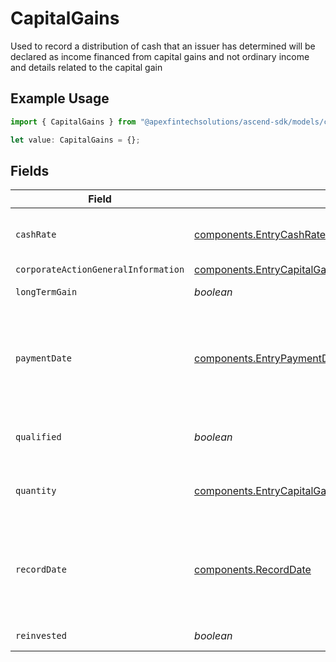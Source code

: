 # CapitalGains

Used to record a distribution of cash that an issuer has determined will be declared as income financed from capital gains and not ordinary income and details related to the capital gain

## Example Usage

```typescript
import { CapitalGains } from "@apexfintechsolutions/ascend-sdk/models/components";

let value: CapitalGains = {};
```

## Fields

| Field                                                                                                                                                                         | Type                                                                                                                                                                          | Required                                                                                                                                                                      | Description                                                                                                                                                                   | Example                                                                                                                                                                       |
| ----------------------------------------------------------------------------------------------------------------------------------------------------------------------------- | ----------------------------------------------------------------------------------------------------------------------------------------------------------------------------- | ----------------------------------------------------------------------------------------------------------------------------------------------------------------------------- | ----------------------------------------------------------------------------------------------------------------------------------------------------------------------------- | ----------------------------------------------------------------------------------------------------------------------------------------------------------------------------- |
| `cashRate`                                                                                                                                                                    | [components.EntryCashRate](../../models/components/entrycashrate.md)                                                                                                          | :heavy_minus_sign:                                                                                                                                                            | The rate (raw value, not a percentage, example: 50% will be .5 in this field) at which cash will be disbursed to the shareholder                                              | {<br/>"value": "0.25"<br/>}                                                                                                                                                   |
| `corporateActionGeneralInformation`                                                                                                                                           | [components.EntryCapitalGainsCorporateActionGeneralInformation](../../models/components/entrycapitalgainscorporateactiongeneralinformation.md)                                | :heavy_minus_sign:                                                                                                                                                            | Common fields for corporate actions                                                                                                                                           |                                                                                                                                                                               |
| `longTermGain`                                                                                                                                                                | *boolean*                                                                                                                                                                     | :heavy_minus_sign:                                                                                                                                                            | Corresponds to corporateactions.announcement.capital_gains                                                                                                                    | false                                                                                                                                                                         |
| `paymentDate`                                                                                                                                                                 | [components.EntryPaymentDate](../../models/components/entrypaymentdate.md)                                                                                                    | :heavy_minus_sign:                                                                                                                                                            | The anticipated payment date at the depository                                                                                                                                | {<br/>"day": 14,<br/>"month": 5,<br/>"year": 2024<br/>}                                                                                                                       |
| `qualified`                                                                                                                                                                   | *boolean*                                                                                                                                                                     | :heavy_minus_sign:                                                                                                                                                            | Identifies whether dividend income is potentially qualified for the lower maximum individual federal tax rate under the Jobs and Growth Tax Relief Reconciliation Act of 2003 | false                                                                                                                                                                         |
| `quantity`                                                                                                                                                                    | [components.EntryCapitalGainsQuantity](../../models/components/entrycapitalgainsquantity.md)                                                                                  | :heavy_minus_sign:                                                                                                                                                            | Corresponds to the position's trade quantity                                                                                                                                  | {<br/>"value": "0.25"<br/>}                                                                                                                                                   |
| `recordDate`                                                                                                                                                                  | [components.RecordDate](../../models/components/recorddate.md)                                                                                                                | :heavy_minus_sign:                                                                                                                                                            | The date on which positions are recorded in order to calculate entitlement                                                                                                    | {<br/>"day": 14,<br/>"month": 5,<br/>"year": 2024<br/>}                                                                                                                       |
| `reinvested`                                                                                                                                                                  | *boolean*                                                                                                                                                                     | :heavy_minus_sign:                                                                                                                                                            | Indicates whether the cash dividend was reinvested                                                                                                                            | false                                                                                                                                                                         |
